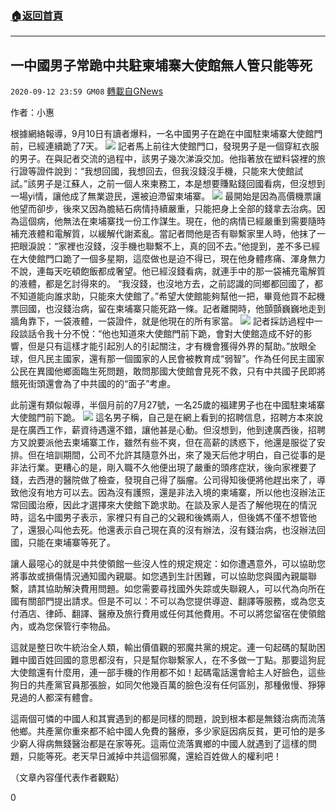 ###  [:house:返回首頁](https://github.com/ourhimalayas/txt)
---

## 一中國男子常跪中共駐柬埔寨大使館無人管只能等死
`2020-09-12 23:59 GM08` [轉載自GNews](https://gnews.org/zh-hant/351437/)

作者：小惠

根據網絡報導，9月10日有讀者爆料，一名中國男子在跪在中國駐柬埔寨大使館門前，已經連續跪了7天。
![](https://s3.amazonaws.com/gnews-media-offload/wp-content/uploads/2020/09/12235033/n_v26eda787dcb4c44f18ec9790643e5b4152.jpg)
記者馬上前往大使館門口，發現男子是一個穿紅衣服的男子。在與記者交流的過程中，該男子幾次涕淚交加。他指著放在塑料袋裡的旅行證等證件說到：“我想回國，我想回去，但我沒錢沒手機，只能來大使館試試。”該男子是江蘇人，之前一個人來柬務工，本是想要賺點錢回國看病，但沒想到一場yi情，讓他成了無業遊民，還被迫滯留柬埔寨。
![](https://s3.amazonaws.com/gnews-media-offload/wp-content/uploads/2020/09/12235055/n_v22dac7e72649f41499d778d45ba0bdb1b.jpg)
最開始是因為高價機票讓他望而卻步，後來又因為膽結石病情持續嚴重，只能把身上全部的錢拿去治病。因為這個病，他無法在柬埔寨找一份工作謀生。現在，他的病情已經嚴重到需要隨時補充液體和電解質，以緩解代謝紊亂。當記者問他是否有聯繫家里人時，他抹了一把眼淚說：“家裡也沒錢，沒手機也聯繫不上，真的回不去。”他提到，差不多已經在大使館門口跪了一個多星期，這麼做也是迫不得已，現在他身體疼痛、渾身無力不說，連每天吃頓飽飯都成奢望。他已經沒錢看病，就連手中的那一袋補充電解質的液體，都是乞討得來的。 “我沒錢，也沒地方去，之前認識的同鄉都回國了，都不知道能向誰求助，只能來大使館了。”希望大使館能夠幫他一把，畢竟他買不起機票回國，也沒錢治病，留在柬埔寨只能死路一條。記者離開時，他顫顫巍巍地走到牆角靠下，一袋液體，一袋證件，就是他現在的所有家當。
![](https://s3.amazonaws.com/gnews-media-offload/wp-content/uploads/2020/09/12235143/n_v280790c6bc64b431d93cb21c530a9c94a.jpg)
記者採訪過程中一段談話令我十分不悅：“他也知道來大使館門前下跪，會對大使館造成不好的影響，但是只有這樣才能引起別人的引起關注，才有機會獲得外界的幫助。”放眼全球，但凡民主國家，還有那一個國家的人民會被教育成“弱智”。作為任何民主國家公民在異國他鄉面臨生死問題，敢問那國大使館會見死不救，只有中共國子民即將餓死街頭還會為了中共國的的“面子”考慮。

此前還有類似報導，半個月前的7月27號，一名25歲的福建男子也在中國駐柬埔寨大使館門前下跪。
![](https://s3.amazonaws.com/gnews-media-offload/wp-content/uploads/2020/09/12235203/https_______mmbiz.qpic_.cn___mmbiz_png___Pt2SnTR62NbwUSSmuZl3xr40SNymFuH4f7XWC73ccZJqlrciags8sMEXeEjq1sGqmSWXpTZe6K94IwgkLRYYYuw___640_wx_fmtpng.lg_.png)
這名男子稱，自己是在網上看到的招聘信息，招聘方本來說是在廣西工作，薪資待遇還不錯，讓他甚是心動。但沒想到，他到達廣西後，招聘方又說要派他去柬埔寨工作，雖然有些不爽，但在高薪的誘惑下，他還是服從了安排。但在培訓期間，公司不允許其隨意外出，來了幾天后他才明白，自己從事的是非法行業。更糟心的是，剛入職不久他便出現了嚴重的頭疼症狀，後向家裡要了錢，去西港的醫院做了檢查，發現自己得了腦瘤。公司得知後便將他趕出來了，導致他沒有地方可以去。因為沒有護照，還是非法入境的柬埔寨，所以他也沒辦法正常回國治療，因此才選擇來大使館下跪求助。在談及家人是否了解他現在的情況時，這名中國男子表示，家裡只有自己的父親和後媽兩人，但後媽不僅不想管他了，還狠心叫他去死。他還表示自己現在真的沒有辦法，沒有錢治病，也沒辦法回國，只能在柬埔寨等死了。

讓人最噁心的就是中共使領館一些沒人性的規定規定：如你遭遇意外，可以協助您將事故或損傷情況通知國內親屬。如您遇到生計困難，可以協助您與國內親屬聯繫，請其協助解決費用問題。如您需要尋找國外失踪或失聯親人，可以代為向所在國有關部門提出請求。但是不可以：不可以為您提供導遊、翻譯等服務，或為您支付酒店、律師、翻譯、醫療及旅行費用或任何其他費用。不可以將您留宿在使領館內，或為您保管行李物品。

這就是整日吹牛統治全人類，輸出價值觀的邪魔共黨的規定。連一句起碼的幫助困難中國百姓回國的意思都沒有，只是幫你聯繫家人，在不多做一丁點。那要這狗屁大使館還有什麼用，連一部手機的作用都不如！起碼電話還會給主人好臉色，這些狗日的共產黨官員那張臉，如同欠他幾百萬的臉色沒有任何區別，那種傲慢、猙獰見過的人都深有體會。

這兩個可憐的中國人和其實遇到的都是同樣的問題，說到根本都是無錢治病而流落他鄉。共產黨你重來都不給中國人免費的醫療，多少家庭因病反貧，更可怕的是多少窮人得病無錢醫治都是在家等死。這兩位流落異鄉的中國人就遇到了這樣的問題，只能等死。老天早日滅掉中共這個邪魔，還給百姓做人的權利吧！

（文章內容僅代表作者觀點）

0
